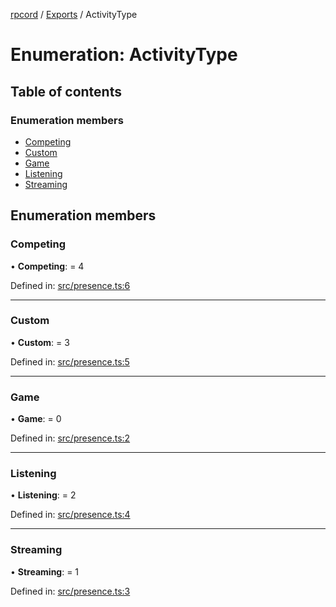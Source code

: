 [rpcord](../README.md) / [Exports](../modules.md) / ActivityType

# Enumeration: ActivityType

## Table of contents

### Enumeration members

- [Competing](activitytype.md#competing)
- [Custom](activitytype.md#custom)
- [Game](activitytype.md#game)
- [Listening](activitytype.md#listening)
- [Streaming](activitytype.md#streaming)

## Enumeration members

### Competing

• **Competing**: = 4

Defined in: [src/presence.ts:6](https://github.com/DjDeveloperr/RPCord/blob/91f1aca/src/presence.ts#L6)

___

### Custom

• **Custom**: = 3

Defined in: [src/presence.ts:5](https://github.com/DjDeveloperr/RPCord/blob/91f1aca/src/presence.ts#L5)

___

### Game

• **Game**: = 0

Defined in: [src/presence.ts:2](https://github.com/DjDeveloperr/RPCord/blob/91f1aca/src/presence.ts#L2)

___

### Listening

• **Listening**: = 2

Defined in: [src/presence.ts:4](https://github.com/DjDeveloperr/RPCord/blob/91f1aca/src/presence.ts#L4)

___

### Streaming

• **Streaming**: = 1

Defined in: [src/presence.ts:3](https://github.com/DjDeveloperr/RPCord/blob/91f1aca/src/presence.ts#L3)
